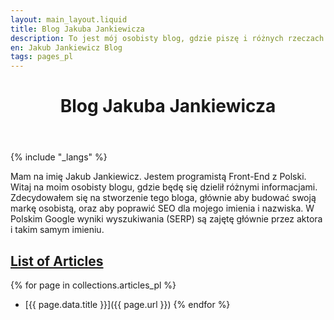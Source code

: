 ```yaml
---
layout: main_layout.liquid
title: Blog Jakuba Jankiewicza
description: To jest mój osobisty blog, gdzie piszę i różnych rzeczach
en: Jakub Jankiewicz Blog
tags: pages_pl
---
```


<header>
 <h1>Blog Jakuba Jankiewicza</h1>
</header>

{% include "_langs" %}

Mam na imię Jakub Jankiewicz. Jestem programistą Front-End z Polski. Witaj
na moim osobisty blogu, gdzie będę się dzielił różnymi informacjami.
Zdecydowałem się na stworzenie tego bloga, głównie aby budować swoją markę
osobistą, oraz aby poprawić SEO dla mojego imienia i nazwiska. W Polskim Google
wyniki wyszukiwania (SERP) są zajętę głównie przez aktora i takim samym imieniu.

<span id="list-of-articles"></span>
## [List of Articles](#list-of-articles)

{% for page in collections.articles_pl %}
* [{{ page.data.title }}]({{ page.url }})
{% endfor %}
